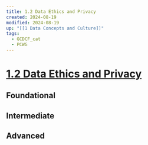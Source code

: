 ```yaml
---
title: 1.2 Data Ethics and Privacy
created: 2024-08-19
modified: 2024-08-19
up: "[[1 Data Concepts and Culture]]"
tags:
  - GCDCF_cat
  - PCWG
---
```

# [1.2 Data Ethics and Privacy](1.2%20Data%20Ethics%20and%20Privacy.md)
## Foundational


## Intermediate






## Advanced



